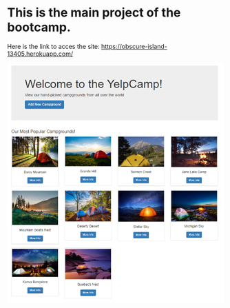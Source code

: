 # This is the main project of the bootcamp.

Here is the link to acces the site: https://obscure-island-13405.herokuapp.com/

![](YelpCamp/Main%20page%20sample.PNG)


